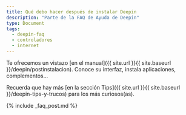 ```yaml
---
title: Qué debo hacer después de instalar Deepin
description: "Parte de la FAQ de Ayuda de Deepin"
type: Document
tags:
  - deepin-faq
  - controladores
  - internet
---
```


Te ofrecemos un vistazo [en el manual]({{ site.url }}{{ site.baseurl }}/deepin/postinstalacion). Conoce su interfaz, instala aplicaciones, complementos...

Recuerda que hay más [en la sección Tips]({{ site.url }}{{ site.baseurl }}/deepin-tips-y-trucos) para los más curiosos(as).

{% include _faq_post.md %}
